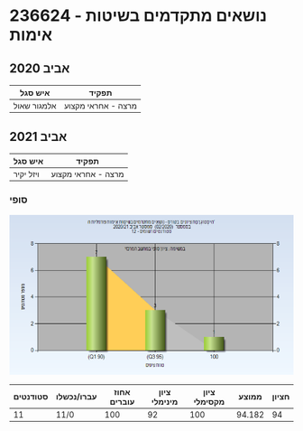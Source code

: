 # 236624 - נושאים מתקדמים בשיטות אימות

## אביב 2020

| איש סגל | תפקיד |
| ---- | ---- |
| אלמגור שאול | מרצה - אחראי מקצוע |

## אביב 2021

| איש סגל | תפקיד |
| ---- | ---- |
| ויזל יקיר | מרצה - אחראי מקצוע |

### סופי

![202002 Finals](202002/Finals.png)

| סטודנטים | עברו/נכשלו | אחוז עוברים | ציון מינימלי | ציון מקסימלי | ממוצע | חציון |
| ---- | ---- | ---- | ---- | ---- | ---- | ---- |
| 11 | 11/0 | 100 | 92 | 100 | 94.182 | 94 |

